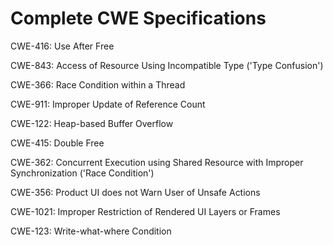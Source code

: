

# Complete CWE Specifications

CWE-416: Use After Free

CWE-843: Access of Resource Using Incompatible Type ('Type Confusion')

CWE-366: Race Condition within a Thread

CWE-911: Improper Update of Reference Count

CWE-122: Heap-based Buffer Overflow

CWE-415: Double Free

CWE-362: Concurrent Execution using Shared Resource with Improper Synchronization ('Race Condition')

CWE-356: Product UI does not Warn User of Unsafe Actions

CWE-1021: Improper Restriction of Rendered UI Layers or Frames

CWE-123: Write-what-where Condition